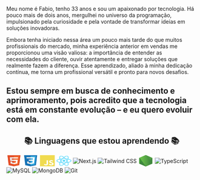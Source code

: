 Meu nome é Fabio, tenho 33 anos e sou um apaixonado por tecnologia. Há pouco mais de dois anos, mergulhei no universo da programação, impulsionado pela curiosidade e pela vontade de transformar ideias em soluções inovadoras.

Embora tenha iniciado nessa área um pouco mais tarde do que muitos profissionais do mercado, minha experiência anterior em vendas me proporcionou uma visão valiosa: a importância de entender as necessidades do cliente, ouvir atentamente e entregar soluções que realmente fazem a diferença. Esse aprendizado, aliado à minha dedicação contínua, me torna um profissional versátil e pronto para novos desafios.

Estou sempre em busca de conhecimento e aprimoramento, pois acredito que a tecnologia está em constante evolução – e eu quero evoluir com ela.
---------------------

<h2 align="center"> 📚 Linguagens que estou aprendendo 📚 </h2>
<div style="display: inline_block">
  <img align="center" alt="HTML" height="30" width="40" title="HTML" src="https://raw.githubusercontent.com/devicons/devicon/master/icons/html5/html5-original.svg">
  <img align="center" alt="CSS" height="30" width="40" title="CSS" src="https://raw.githubusercontent.com/devicons/devicon/master/icons/css3/css3-original.svg">
  <img align="center" alt="JavaScript" height="30" width="40" title="JavaScript" src="https://raw.githubusercontent.com/devicons/devicon/master/icons/javascript/javascript-plain.svg">
   <img align="center" alt="React" height="30" width="40" title="React" src="https://raw.githubusercontent.com/devicons/devicon/master/icons/react/react-original.svg">
  <img align="center" alt="Next.js" height="30" width="40" title="Next.js" src="https://cdn.jsdelivr.net/gh/devicons/devicon/icons/nextjs/nextjs-original.svg">
  <img align="center" alt="Tailwind CSS" height="30" width="40" title="Tailwind CSS" src="https://cdn.jsdelivr.net/gh/devicons/devicon/icons/tailwindcss/tailwindcss-original.svg">
  <img align="center" alt="Node.js" height="30" width="40" title="Node.js" src="https://raw.githubusercontent.com/devicons/devicon/master/icons/nodejs/nodejs-original.svg">
  <img align="center" alt="TypeScript" height="30" width="40" title="TypeScript" src="https://cdn.jsdelivr.net/gh/devicons/devicon/icons/typescript/typescript-plain.svg">
  <img align="center" alt="MySQL" height="30" width="40" title="MySQL" src="https://cdn.jsdelivr.net/gh/devicons/devicon/icons/mysql/mysql-original.svg">  
  <img align="center" alt="MongoDB" height="30" width="40" title="MongoDB" src="https://cdn.jsdelivr.net/gh/devicons/devicon/icons/mongodb/mongodb-original.svg">
  <img align="center" alt="Git" height="30" width="40" title="Git" src="https://cdn.jsdelivr.net/gh/devicons/devicon/icons/git/git-original.svg">
</div>
  
